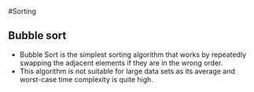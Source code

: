#Sorting 

## Bubble sort
- Bubble Sort is the simplest sorting algorithm that works by repeatedly swapping the adjacent elements if they are in the wrong order. 
- This algorithm is not suitable for large data sets as its average and worst-case time complexity is quite high.
